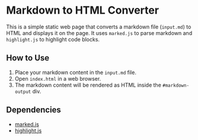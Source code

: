 # Markdown to HTML Converter

This is a simple static web page that converts a markdown file (`input.md`) to HTML and displays it on the page. It uses `marked.js` to parse markdown and `highlight.js` to highlight code blocks.

## How to Use

1. Place your markdown content in the `input.md` file.
2. Open `index.html` in a web browser.
3. The markdown content will be rendered as HTML inside the `#markdown-output` div.

## Dependencies

- [marked.js](https://cdnjs.com/libraries/marked)
- [highlight.js](https://cdnjs.com/libraries/highlight.js)
